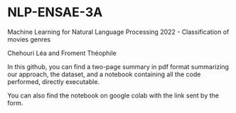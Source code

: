 # NLP-ENSAE-3A
Machine Learning for Natural Language Processing 2022 - Classification of movies genres

Chehouri Léa and Froment Théophile

In this github, you can find a two-page summary in pdf format summarizing our approach, the dataset, and a notebook containing all the code performed, directly executable. 

You can also find the notebook on google colab with the link sent by the form. 
